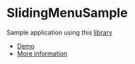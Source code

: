 # SlidingMenuSample

Sample application using this [library](https://github.com/vhoen/SlidingMenu)

- [Demo](https://play.google.com/store/apps/details?id=me.hoen.slidingmenusample)
- [More information](https://anotherbullshitdayincodecity.wordpress.com/2015/08/29/android-sliding-menu-ios-reside-menu)
